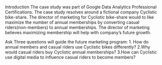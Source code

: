 Introduction
The case study was part of Google Data Analytics Professional Certifications. The case study resolves around a fictional company Cyclistic bike-share. The director of marketing for Cyclistic bike-share would to like maximize the number of annual memberships by converting casual riders(non-members) to annual memberships. The director of marketing believes maximizing membership will help with company’s future growth.

Ask
Three questions will guide the future marketing program: 1. How do annual members and casual riders use Cyclistic bikes differently? 2.Why would casual riders buy Cyclistic annual memberships? 3.How can Cyclistic use digital media to influence casual riders to become members?
